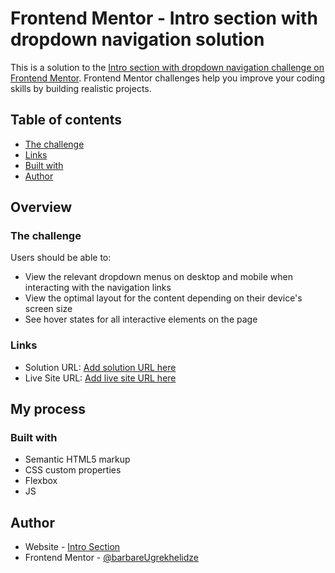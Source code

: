 # Frontend Mentor - Intro section with dropdown navigation solution

This is a solution to the [Intro section with dropdown navigation challenge on Frontend Mentor](https://github.com/BarbareUgrekhelidze/Intro-section.git). Frontend Mentor challenges help you improve your coding skills by building realistic projects. 

## Table of contents

  - [The challenge](#the-challenge)
  - [Links](#links)
  - [Built with](#built-with)
- [Author](#author)

## Overview

### The challenge

Users should be able to:

- View the relevant dropdown menus on desktop and mobile when interacting with the navigation links
- View the optimal layout for the content depending on their device's screen size
- See hover states for all interactive elements on the page

### Links

- Solution URL: [Add solution URL here](https://github.com/BarbareUgrekhelidze/Intro-section.git)
- Live Site URL: [Add live site URL here](https://BarbareUgrekhelidze.github.io/Intro-section/)

## My process

### Built with

- Semantic HTML5 markup
- CSS custom properties
- Flexbox
- JS

## Author

- Website - [Intro Section](https://BarbareUgrekhelidze.github.io/Intro-section/)
- Frontend Mentor - [@barbareUgrekhelidze](https://www.frontendmentor.io/profile/BarbareUgrekhelidze)
